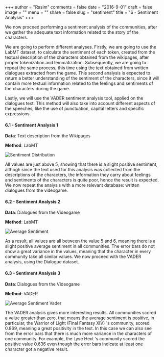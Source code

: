 +++
author = "Rasim"
comments = false
date = "2016-9-01"
draft = false
image = ""
menu = ""
share = false
slug = "sentiment"
title = "6 - Sentiment Analysis"
+++

We now proceed performing a sentiment analysis of the communities, after we gather the adequate text information related to the story of the characters.

We are going to perform different analyses. Firstly, we are going to use the LabMT dataset, to calculate the sentiment of each token, created from the textual description of the characters obtained from the wikipages, after proper tokenization and lemmatization. Subsequently, we are going to repeat the same process, this time using the text obtained from written dialogues extracted from the game. This second analysis is expected to return a better understanding of the sentiment of the characters, since it will contain more textual information related to the feelings and sentiments of the characters during the game.

Lastly, we will use the VADER sentiment analysis tool, applied on the dialogues text. This method will also take into account different aspects of the speeches, like the use of punctuation, capital letters and specific expressions.

#### 6.1 - Sentiment Analysis 1

**Data**: Text description from the Wikipages

**Method**: LabMT

![Sentiment Distribution](/images/sentiment-distribution.png)

All values are just above 5, showing that there is a slight positive sentiment, althogh since the text used for this analysis was collected from the descriptions of the characters, the information they carry about feelings and sentiments of the characters is quite poor, hence the result is expected. We now repeat the analysis with a more relevant database: written dialogues from the videogame.

#### 6.2 - Sentiment Analysis 2

**Data**: Dialogues from the Videogame

**Method**: LabMT

![Average Sentiment](/images/average-sentiment.png)

As a result, all values are all between the value 5 and 6, meaning there is a slight positive average sentiment in all communities. The error bars do not show a great variance in the values, meaning that the character in every community take all similar values. We now proceed with the VADER analysis, using the Dialogue dataset.

#### 6.3 - Sentiment Analysis 3

**Data**: Dialogues from the Videogame

**Method**: VADER

![Average Sentiment Vader](/images/average-sentiment-vader.png)

The VADER analysis gives more interesting results. All communities scored a value greater than zero, that means the average sentiment is positive, in particular, the Warrior of Light (Final Fantasy XIV) 's community, scored 0.869, meaning a great positivity in the text. In this case we can also see from the error bars that there is much more variance in the characters of one community. For example, the Lyse Hext 's community scored the positive value 0.636 even though the error bars indicate at least one character got a negative result.
